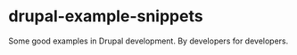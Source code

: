drupal-example-snippets
=======================

Some good examples in Drupal development. By developers for developers.
